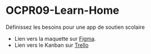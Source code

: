 # OCPR09-Learn-Home
Définissez les besoins pour une app de soutien scolaire

- Lien vers la maquette sur [Figma](https://www.figma.com/design/cVtwfn88y2B06KpFLBSInq/Learn%40Home).
- Lien vers le Kanban sur [Trello](https://trello.com/b/4buGiZCY)
